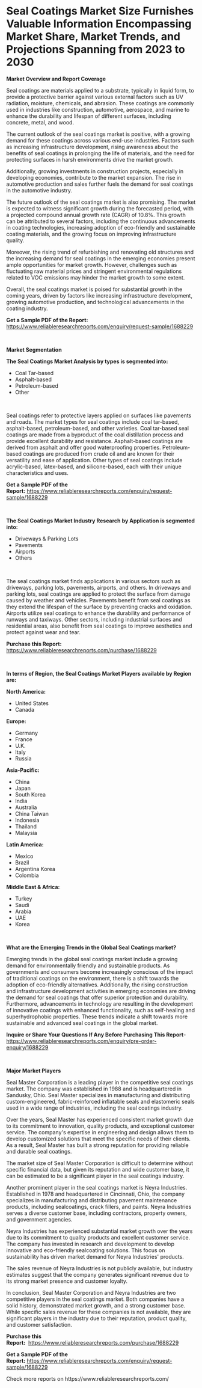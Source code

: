 <p><h1>Seal Coatings Market Size Furnishes Valuable Information Encompassing Market Share, Market Trends, and Projections Spanning from 2023 to 2030</h1></p><p><strong>Market Overview and Report Coverage</strong></p>
<p><p>Seal coatings are materials applied to a substrate, typically in liquid form, to provide a protective barrier against various external factors such as UV radiation, moisture, chemicals, and abrasion. These coatings are commonly used in industries like construction, automotive, aerospace, and marine to enhance the durability and lifespan of different surfaces, including concrete, metal, and wood.</p><p>The current outlook of the seal coatings market is positive, with a growing demand for these coatings across various end-use industries. Factors such as increasing infrastructure development, rising awareness about the benefits of seal coatings in prolonging the life of materials, and the need for protecting surfaces in harsh environments drive the market growth.</p><p>Additionally, growing investments in construction projects, especially in developing economies, contribute to the market expansion. The rise in automotive production and sales further fuels the demand for seal coatings in the automotive industry.</p><p>The future outlook of the seal coatings market is also promising. The market is expected to witness significant growth during the forecasted period, with a projected compound annual growth rate (CAGR) of 10.8%. This growth can be attributed to several factors, including the continuous advancements in coating technologies, increasing adoption of eco-friendly and sustainable coating materials, and the growing focus on improving infrastructure quality.</p><p>Moreover, the rising trend of refurbishing and renovating old structures and the increasing demand for seal coatings in the emerging economies present ample opportunities for market growth. However, challenges such as fluctuating raw material prices and stringent environmental regulations related to VOC emissions may hinder the market growth to some extent.</p><p>Overall, the seal coatings market is poised for substantial growth in the coming years, driven by factors like increasing infrastructure development, growing automotive production, and technological advancements in the coating industry.</p></p>
<p><strong>Get a Sample PDF of the Report:</strong> <a href="https://www.reliableresearchreports.com/enquiry/request-sample/1688229">https://www.reliableresearchreports.com/enquiry/request-sample/1688229</a></p>
<p>&nbsp;</p>
<p><strong>Market Segmentation</strong></p>
<p><strong>The Seal Coatings Market Analysis by types is segmented into:</strong></p>
<p><ul><li>Coal Tar-based</li><li>Asphalt-based</li><li>Petroleum-based</li><li>Other</li></ul></p>
<p>&nbsp;</p>
<p><p>Seal coatings refer to protective layers applied on surfaces like pavements and roads. The market types for seal coatings include coal tar-based, asphalt-based, petroleum-based, and other varieties. Coal tar-based seal coatings are made from a byproduct of the coal distillation process and provide excellent durability and resistance. Asphalt-based coatings are derived from asphalt and offer good waterproofing properties. Petroleum-based coatings are produced from crude oil and are known for their versatility and ease of application. Other types of seal coatings include acrylic-based, latex-based, and silicone-based, each with their unique characteristics and uses.</p></p>
<p><strong>Get a Sample PDF of the Report:</strong>&nbsp;<a href="https://www.reliableresearchreports.com/enquiry/request-sample/1688229">https://www.reliableresearchreports.com/enquiry/request-sample/1688229</a></p>
<p>&nbsp;</p>
<p><strong>The Seal Coatings Market Industry Research by Application is segmented into:</strong></p>
<p><ul><li>Driveways & Parking Lots</li><li>Pavements</li><li>Airports</li><li>Others</li></ul></p>
<p>&nbsp;</p>
<p><p>The seal coatings market finds applications in various sectors such as driveways, parking lots, pavements, airports, and others. In driveways and parking lots, seal coatings are applied to protect the surface from damage caused by weather and vehicles. Pavements benefit from seal coatings as they extend the lifespan of the surface by preventing cracks and oxidation. Airports utilize seal coatings to enhance the durability and performance of runways and taxiways. Other sectors, including industrial surfaces and residential areas, also benefit from seal coatings to improve aesthetics and protect against wear and tear.</p></p>
<p><strong>Purchase this Report:</strong>&nbsp; <a href="https://www.reliableresearchreports.com/purchase/1688229">https://www.reliableresearchreports.com/purchase/1688229</a></p>
<p>&nbsp;</p>
<p><strong>In terms of Region, the Seal Coatings Market Players available by Region are:</strong></p>
<p>
    <p> <strong> North America: </strong>
        <ul>
            <li>United States</li>
            <li>Canada</li>
        </ul>
        </p> 
    <p> <strong> Europe: </strong>
        <ul>
            <li>Germany</li>
            <li>France</li>
            <li>U.K.</li>
            <li>Italy</li>
            <li>Russia</li>
        </ul>
        </p> 
    <p> <strong> Asia-Pacific: </strong>
        <ul>
            <li>China</li>
            <li>Japan</li>
            <li>South Korea</li>
            <li>India</li>
            <li>Australia</li>
            <li>China Taiwan</li>
            <li>Indonesia</li>
            <li>Thailand</li>
            <li>Malaysia</li>
        </ul>
        </p> 
    <p> <strong> Latin America: </strong>
        <ul>
            <li>Mexico</li>
            <li>Brazil</li>
            <li>Argentina Korea</li>
            <li>Colombia</li>
        </ul>
        </p> 
    <p> <strong> Middle East & Africa: </strong>
        <ul>
            <li>Turkey</li>
            <li>Saudi</li>
            <li>Arabia</li>
            <li>UAE</li>
            <li>Korea</li>
        </ul>
    </p>
    </p>
<p>&nbsp;</p>
<p><strong>What are the Emerging Trends in the Global Seal Coatings market?</strong></p>
<p><p>Emerging trends in the global seal coatings market include a growing demand for environmentally friendly and sustainable products. As governments and consumers become increasingly conscious of the impact of traditional coatings on the environment, there is a shift towards the adoption of eco-friendly alternatives. Additionally, the rising construction and infrastructure development activities in emerging economies are driving the demand for seal coatings that offer superior protection and durability. Furthermore, advancements in technology are resulting in the development of innovative coatings with enhanced functionality, such as self-healing and superhydrophobic properties. These trends indicate a shift towards more sustainable and advanced seal coatings in the global market.</p></p>
<p><strong>Inquire or Share Your Questions If Any Before Purchasing This Report</strong>- <a href="https://www.reliableresearchreports.com/enquiry/pre-order-enquiry/1688229">https://www.reliableresearchreports.com/enquiry/pre-order-enquiry/1688229</a></p>
<p>&nbsp;</p>
<p><strong>Major Market Players</strong></p>
<p><p>Seal Master Corporation is a leading player in the competitive seal coatings market. The company was established in 1988 and is headquartered in Sandusky, Ohio. Seal Master specializes in manufacturing and distributing custom-engineered, fabric-reinforced inflatable seals and elastomeric seals used in a wide range of industries, including the seal coatings industry.</p><p>Over the years, Seal Master has experienced consistent market growth due to its commitment to innovation, quality products, and exceptional customer service. The company's expertise in engineering and design allows them to develop customized solutions that meet the specific needs of their clients. As a result, Seal Master has built a strong reputation for providing reliable and durable seal coatings.</p><p>The market size of Seal Master Corporation is difficult to determine without specific financial data, but given its reputation and wide customer base, it can be estimated to be a significant player in the seal coatings industry.</p><p>Another prominent player in the seal coatings market is Neyra Industries. Established in 1978 and headquartered in Cincinnati, Ohio, the company specializes in manufacturing and distributing pavement maintenance products, including sealcoatings, crack fillers, and paints. Neyra Industries serves a diverse customer base, including contractors, property owners, and government agencies.</p><p>Neyra Industries has experienced substantial market growth over the years due to its commitment to quality products and excellent customer service. The company has invested in research and development to develop innovative and eco-friendly sealcoating solutions. This focus on sustainability has driven market demand for Neyra Industries' products.</p><p>The sales revenue of Neyra Industries is not publicly available, but industry estimates suggest that the company generates significant revenue due to its strong market presence and customer loyalty.</p><p>In conclusion, Seal Master Corporation and Neyra Industries are two competitive players in the seal coatings market. Both companies have a solid history, demonstrated market growth, and a strong customer base. While specific sales revenue for these companies is not available, they are significant players in the industry due to their reputation, product quality, and customer satisfaction.</p></p>
<p><strong>Purchase this Report:</strong>&nbsp;&nbsp;<a href="https://www.reliableresearchreports.com/purchase/1688229">https://www.reliableresearchreports.com/purchase/1688229</a></p>
<p></p>
<p><strong>Get a Sample PDF of the Report:</strong>&nbsp;<a href="https://www.reliableresearchreports.com/enquiry/request-sample/1688229">https://www.reliableresearchreports.com/enquiry/request-sample/1688229</a></p>
<p>Check more reports on https://www.reliableresearchreports.com/</p>